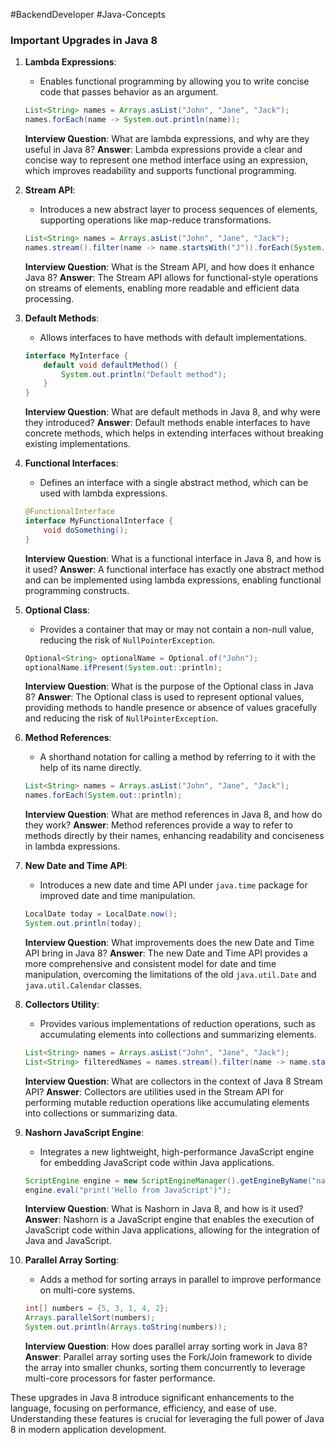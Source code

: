 #BackendDeveloper #Java-Concepts 
### Important Upgrades in Java 8

1. **Lambda Expressions**:
    
    - Enables functional programming by allowing you to write concise code that passes behavior as an argument.
    
    ```java
    List<String> names = Arrays.asList("John", "Jane", "Jack");
    names.forEach(name -> System.out.println(name));
    
    ```
    
    **Interview Question**: What are lambda expressions, and why are they useful in Java 8? **Answer**: Lambda expressions provide a clear and concise way to represent one method interface using an expression, which improves readability and supports functional programming.
    
2. **Stream API**:
    
    - Introduces a new abstract layer to process sequences of elements, supporting operations like map-reduce transformations.
    
    ```java
    List<String> names = Arrays.asList("John", "Jane", "Jack");
    names.stream().filter(name -> name.startsWith("J")).forEach(System.out::println);
    
    ```
    
    **Interview Question**: What is the Stream API, and how does it enhance Java 8? **Answer**: The Stream API allows for functional-style operations on streams of elements, enabling more readable and efficient data processing.
    
3. **Default Methods**:
    
    - Allows interfaces to have methods with default implementations.
    
    ```java
    interface MyInterface {
        default void defaultMethod() {
            System.out.println("Default method");
        }
    }
    
    ```
    
    **Interview Question**: What are default methods in Java 8, and why were they introduced? **Answer**: Default methods enable interfaces to have concrete methods, which helps in extending interfaces without breaking existing implementations.
    
4. **Functional Interfaces**:
    
    - Defines an interface with a single abstract method, which can be used with lambda expressions.
    
    ```java
    @FunctionalInterface
    interface MyFunctionalInterface {
        void doSomething();
    }
    
    ```
    
    **Interview Question**: What is a functional interface in Java 8, and how is it used? **Answer**: A functional interface has exactly one abstract method and can be implemented using lambda expressions, enabling functional programming constructs.
    
5. **Optional Class**:
    
    - Provides a container that may or may not contain a non-null value, reducing the risk of `NullPointerException`.
    
    ```java
    Optional<String> optionalName = Optional.of("John");
    optionalName.ifPresent(System.out::println);
    
    ```
    
    **Interview Question**: What is the purpose of the Optional class in Java 8? **Answer**: The Optional class is used to represent optional values, providing methods to handle presence or absence of values gracefully and reducing the risk of `NullPointerException`.
    
6. **Method References**:
    
    - A shorthand notation for calling a method by referring to it with the help of its name directly.
    
    ```java
    List<String> names = Arrays.asList("John", "Jane", "Jack");
    names.forEach(System.out::println);
    
    ```
    
    **Interview Question**: What are method references in Java 8, and how do they work? **Answer**: Method references provide a way to refer to methods directly by their names, enhancing readability and conciseness in lambda expressions.
    
7. **New Date and Time API**:
    
    - Introduces a new date and time API under `java.time` package for improved date and time manipulation.
    
    ```java
    LocalDate today = LocalDate.now();
    System.out.println(today);
    
    ```
    
    **Interview Question**: What improvements does the new Date and Time API bring in Java 8? **Answer**: The new Date and Time API provides a more comprehensive and consistent model for date and time manipulation, overcoming the limitations of the old `java.util.Date` and `java.util.Calendar` classes.
    
8. **Collectors Utility**:
    
    - Provides various implementations of reduction operations, such as accumulating elements into collections and summarizing elements.
    
    ```java
    List<String> names = Arrays.asList("John", "Jane", "Jack");
    List<String> filteredNames = names.stream().filter(name -> name.startsWith("J")).collect(Collectors.toList());
    
    ```
    
    **Interview Question**: What are collectors in the context of Java 8 Stream API? **Answer**: Collectors are utilities used in the Stream API for performing mutable reduction operations like accumulating elements into collections or summarizing data.
    
9. **Nashorn JavaScript Engine**:
    
    - Integrates a new lightweight, high-performance JavaScript engine for embedding JavaScript code within Java applications.
    
    ```java
    ScriptEngine engine = new ScriptEngineManager().getEngineByName("nashorn");
    engine.eval("print('Hello from JavaScript')");
    
    ```
    
    **Interview Question**: What is Nashorn in Java 8, and how is it used? **Answer**: Nashorn is a JavaScript engine that enables the execution of JavaScript code within Java applications, allowing for the integration of Java and JavaScript.
    
10. **Parallel Array Sorting**:
    
    - Adds a method for sorting arrays in parallel to improve performance on multi-core systems.
    
    ```java
    int[] numbers = {5, 3, 1, 4, 2};
    Arrays.parallelSort(numbers);
    System.out.println(Arrays.toString(numbers));
    
    ```
    
    **Interview Question**: How does parallel array sorting work in Java 8? **Answer**: Parallel array sorting uses the Fork/Join framework to divide the array into smaller chunks, sorting them concurrently to leverage multi-core processors for faster performance.
    

These upgrades in Java 8 introduce significant enhancements to the language, focusing on performance, efficiency, and ease of use. Understanding these features is crucial for leveraging the full power of Java 8 in modern application development.